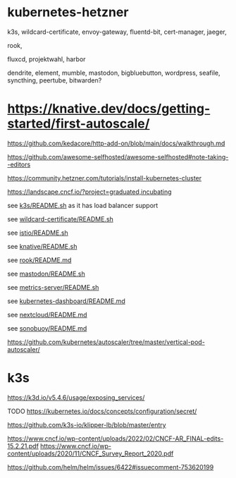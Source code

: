 # kubernetes-hetzner

k3s, wildcard-certificate, envoy-gateway, fluentd-bit, cert-manager, jaeger,

 rook, 

fluxcd, projektwahl, harbor








dendrite, element, mumble, mastodon, bigbluebutton, wordpress, seafile, syncthing, peertube, bitwarden?

# https://knative.dev/docs/getting-started/first-autoscale/

https://github.com/kedacore/http-add-on/blob/main/docs/walkthrough.md

https://github.com/awesome-selfhosted/awesome-selfhosted#note-taking--editors

https://community.hetzner.com/tutorials/install-kubernetes-cluster

https://landscape.cncf.io/?project=graduated,incubating

see [k3s/README.sh](k3s/README.sh) as it has load balancer support

see [wildcard-certificate/README.sh](wildcard-certificate/README.sh)

see [istio/README.sh](istio/README.sh)

see [knative/README.sh](knative/README.sh)

see [rook/README.md](rook/README.md)

see [mastodon/README.sh](mastodon/README.sh)

see [metrics-server/README.sh](metrics-server/README.sh)

see [kubernetes-dashboard/README.md](kubernetes-dashboard/README.md)

see [nextcloud/README.md](nextcloud/README.md)

see [sonobuoy/README.md](sonobuoy/README.md)

https://github.com/kubernetes/autoscaler/tree/master/vertical-pod-autoscaler/

# k3s

https://k3d.io/v5.4.6/usage/exposing_services/

TODO https://kubernetes.io/docs/concepts/configuration/secret/

https://github.com/k3s-io/klipper-lb/blob/master/entry

https://www.cncf.io/wp-content/uploads/2022/02/CNCF-AR_FINAL-edits-15.2.21.pdf
https://www.cncf.io/wp-content/uploads/2020/11/CNCF_Survey_Report_2020.pdf


https://github.com/helm/helm/issues/6422#issuecomment-753620199